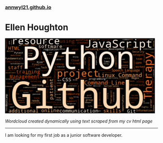 ### [annwyl21.github.io](https://annwyl21.github.io)

# Ellen Houghton

![Ellen Houghton CV wordcloud](./images/EllenHoughtonCVwordcloud_oranges.png)

*Wordcloud created dynamically using text scraped from my cv html page*

***
I am looking for my first job as a junior software developer.